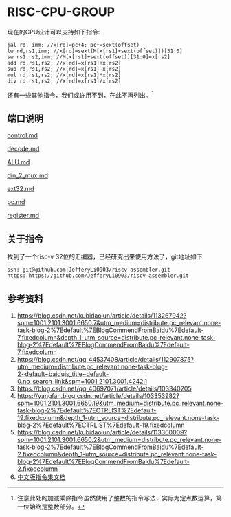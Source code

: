 # RISC-CPU-GROUP
现在的CPU设计可以支持如下指令: 

```assembly
jal rd, imm; //x[rd]=pc+4; pc+=sext(offset)
lw rd,rs1,imm; //x[rd]=sext(M[x[rs1]+sext(offset)])[31:0]
sw rs1,rs2,imm; //M[x[rs1]+sext(offset)][31:0]=x[rs2]
add rd,rs1,rs2; //x[rd]=x[rs1]+x[rs2]
sub rd,rs1,rs2; //x[rd]=x[rs1]-x[rs2]
mul rd,rs1,rs2; //x[rd]=x[rs1]*x[rs2]
div rd,rs1,rs2; //x[rd]=x[rs1]/x[rs2]
```

还有一些其他指令，我们或许用不到，在此不再列出。[^1]

[^1]: 注意此处的加减乘除指令虽然使用了整数的指令写法，实际为定点数运算，第一位始终是整数部分。

## 端口说明

[control.md](./doc/control.md)

[decode.md](./doc/decode.md)

[ALU.md](./doc/ALU.md)

[din_2_mux.md](./doc/din_2_mux.md)

[ext32.md](./doc/ext32.md)

[pc.md](./doc/pc.md)

[register.md](./doc/register.md)

## 关于指令

找到了一个risc-v 32位的汇编器，已经研究出来使用方法了，git地址如下

```
ssh: git@github.com:JefferyLi0903/riscv-assembler.git
https: https://github.com/JefferyLi0903/riscv-assembler.git
```

## 参考资料
1. https://blog.csdn.net/kubidaolun/article/details/113267942?spm=1001.2101.3001.6650.7&utm_medium=distribute.pc_relevant.none-task-blog-2%7Edefault%7EBlogCommendFromBaidu%7Edefault-7.fixedcolumn&depth_1-utm_source=distribute.pc_relevant.none-task-blog-2%7Edefault%7EBlogCommendFromBaidu%7Edefault-7.fixedcolumn
2. https://blog.csdn.net/qq_44537408/article/details/112907875?utm_medium=distribute.pc_relevant.none-task-blog-2~default~baidujs_title~default-0.no_search_link&spm=1001.2101.3001.4242.1
3. https://blog.csdn.net/qq_40697071/article/details/103340205
4. https://yangfan.blog.csdn.net/article/details/103353982?spm=1001.2101.3001.6650.19&utm_medium=distribute.pc_relevant.none-task-blog-2%7Edefault%7ECTRLIST%7Edefault-19.fixedcolumn&depth_1-utm_source=distribute.pc_relevant.none-task-blog-2%7Edefault%7ECTRLIST%7Edefault-19.fixedcolumn
5. https://blog.csdn.net/kubidaolun/article/details/113360009?spm=1001.2101.3001.6650.2&utm_medium=distribute.pc_relevant.none-task-blog-2%7Edefault%7EBlogCommendFromBaidu%7Edefault-2.fixedcolumn&depth_1-utm_source=distribute.pc_relevant.none-task-blog-2%7Edefault%7EBlogCommendFromBaidu%7Edefault-2.fixedcolumn
6. [中文版指令集文档](./docs/RISC-V-Reader-Chinese-v2p1.pdf)